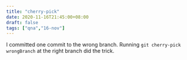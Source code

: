 ```yaml
---
title: "cherry-pick"
date: 2020-11-16T21:45:00+08:00
draft: false
tags: ["qna","16-nov"]
---
```

I committed one commit to the wrong branch. Running `git cherry-pick wrongBranch` at the right branch did the trick.
